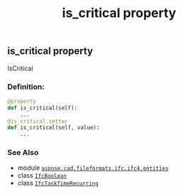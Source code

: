 ﻿---
title: is_critical property
second_title: Aspose.CAD for Python via .NET API References
description: 
type: docs
weight: 130
url: /aspose.cad.fileformats.ifc.ifc4.entities/ifctasktimerecurring/is_critical/
is_root: false
---

## is_critical property


IsCritical
### Definition:
```python
@property
def is_critical(self):
    ...
@is_critical.setter
def is_critical(self, value):
    ...
```

### See Also
* module [`aspose.cad.fileformats.ifc.ifc4.entities`](../../)
* class [`IfcBoolean`](/cad/python-net/aspose.cad.fileformats.ifc.ifc4.types/ifcboolean)
* class [`IfcTaskTimeRecurring`](/cad/python-net/aspose.cad.fileformats.ifc.ifc4.entities/ifctasktimerecurring)

